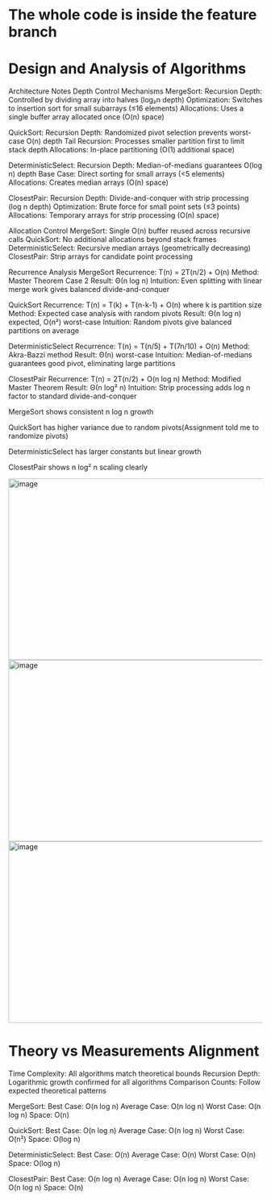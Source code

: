 # The whole code is inside the feature branch

# Design and Analysis of Algorithms

Architecture Notes
Depth Control Mechanisms
MergeSort:
Recursion Depth: Controlled by dividing array into halves (log₂n depth)
Optimization: Switches to insertion sort for small subarrays (≤16 elements)
Allocations: Uses a single buffer array allocated once (O(n) space)

QuickSort:
Recursion Depth: Randomized pivot selection prevents worst-case O(n) depth
Tail Recursion: Processes smaller partition first to limit stack depth
Allocations: In-place partitioning (O(1) additional space)

DeterministicSelect:
Recursion Depth: Median-of-medians guarantees O(log n) depth
Base Case: Direct sorting for small arrays (<5 elements)
Allocations: Creates median arrays (O(n) space)

ClosestPair:
Recursion Depth: Divide-and-conquer with strip processing (log n depth)
Optimization: Brute force for small point sets (≤3 points)
Allocations: Temporary arrays for strip processing (O(n) space)

Allocation Control
MergeSort: Single O(n) buffer reused across recursive calls
QuickSort: No additional allocations beyond stack frames
DeterministicSelect: Recursive median arrays (geometrically decreasing)
ClosestPair: Strip arrays for candidate point processing

Recurrence Analysis
MergeSort
Recurrence: T(n) = 2T(n/2) + O(n)
Method: Master Theorem Case 2
Result: Θ(n log n)
Intuition: Even splitting with linear merge work gives balanced divide-and-conquer

QuickSort
Recurrence: T(n) = T(k) + T(n-k-1) + O(n) where k is partition size
Method: Expected case analysis with random pivots
Result: Θ(n log n) expected, O(n²) worst-case
Intuition: Random pivots give balanced partitions on average

DeterministicSelect
Recurrence: T(n) = T(n/5) + T(7n/10) + O(n)
Method: Akra-Bazzi method
Result: Θ(n) worst-case
Intuition: Median-of-medians guarantees good pivot, eliminating large partitions

ClosestPair
Recurrence: T(n) = 2T(n/2) + O(n log n)
Method: Modified Master Theorem
Result: Θ(n log² n)
Intuition: Strip processing adds log n factor to standard divide-and-conquer

MergeSort shows consistent n log n growth

QuickSort has higher variance due to random pivots(Assignment told me to randomize pivots)

DeterministicSelect has larger constants but linear growth

ClosestPair shows n log² n scaling clearly

<img width="580" height="360" alt="image" src="https://github.com/user-attachments/assets/a5706539-2d5b-447e-bf6a-6dbc6f3b09ca" />

<img width="580" height="360" alt="image" src="https://github.com/user-attachments/assets/399c01b7-cc30-4ac9-aef4-d5e866e3d2aa" />

<img width="580" height="360" alt="image" src="https://github.com/user-attachments/assets/d45b85fd-57c6-43e3-9b8c-d57604739ef0" />

# Theory vs Measurements Alignment

Time Complexity: All algorithms match theoretical bounds
Recursion Depth: Logarithmic growth confirmed for all algorithms
Comparison Counts: Follow expected theoretical patterns

MergeSort:
Best Case: O(n log n)
Average Case: O(n log n)
Worst Case: O(n log n)
Space: O(n)

QuickSort:
Best Case: O(n log n)
Average Case: O(n log n)
Worst Case: O(n²)
Space: O(log n)

DeterministicSelect:
Best Case: O(n)
Average Case: O(n)
Worst Case: O(n)
Space: O(log n)

ClosestPair:
Best Case: O(n log n)
Average Case: O(n log n)
Worst Case: O(n log n)
Space: O(n)
